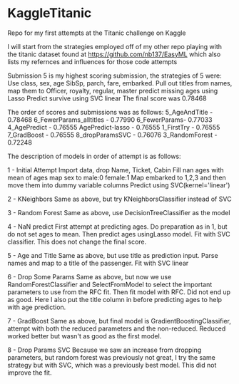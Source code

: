 # KaggleTitanic

Repo for my first attempts at the Titanic challenge on Kaggle

I will start from the strategies employed off of my other repo playing with the titanic dataset found at 
https://github.com/nb137/EasyML
which also lists my refernces and influences for those code attempts

Submission 5 is my highest scoring submission, the strategies of 5 were:
Use class, sex, age SibSp, parch, fare, embarked.
Pull out titles from names, map them to Officer, royalty, regular, master
predict missing ages using Lasso
Predict survive using SVC linear
The final score was 0.78468

The order of scores and submissions was as follows:
5_AgeAndTitle - 0.78468 
6_FewerParams_alltitles - 0.77990 
6_FewerParams- 0.77033 
4_AgePredict - 0.76555 
AgePredict-lasso - 0.76555 
1_FirstTry - 0.76555 
7_GradBoost - 0.76555 
8_dropParamsSVC - 0.76076 
3_RandomForest - 0.72248 


The description of models in order of attempt is as follows: 

1 - Initial Attempt 
Import data, drop Name, Ticket, Cabin 
Fill nan ages with mean of ages 
map sex to male:0 female:1 
Map embarked to 1,2,3 and then move them into dummy variable columns 
Predict using SVC(kernel='linear') 

2 - KNeighbors 
Same as above, but try KNeighborsClassifier instead of SVC 

3 - Random Forest 
Same as above, use DecisionTreeClassifier as the model 

4 - NaN predict 
First attempt at predicting ages. Do preparation as in 1, but do not set ages to mean. Then predict ages usingLasso model. 
Fit with SVC classifier. This does not change the final score. 

5 - Age and Title 
Same as above, but use title as prediction input. 
Parse names and map to a title of the passenger. 
Fit with SVC linear 

6 - Drop Some Params 
Same as above, but now we use RandomForestClassifier and SelectFromModel to select the important parameters to use from the RFC fit. 
Then fit model with RFC. Did not end up as good. 
Here I also put the title column in before predicting ages to help with age prediction. 

7 - GradBoost 
Same as above, but final model is GradientBoostingClassifier, attempt with both the reduced parameters and the non-reduced. Reduced worked better but wasn't as good as the first model. 

8 - Drop Params SVC 
Because we saw an increase from dropping parameters, but random forest was previously not great, I try the same strategy but with SVC, which was a previously best model. 
This did not improve the fit. 
